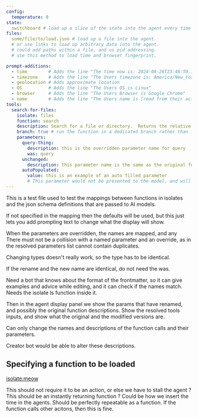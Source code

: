 ```yaml
---
config:
  temperature: 0
state:
  switchboard # load up a slice of the state into the agent every time
files:
  some/file/to/load.json # load up a file into the agent.
  # or use links to load up arbitrary data into the agent.
  # could add paths within a file, and us pid addressing.
  # use this method to load time and browser fingerprint.

prompt-additions:
  - time        # Adds the line "The time now is: 2024-08-26T23:40:59.133Z"
  - timezone    # Adds the line "The Users timezone is: America/New_York"
  - geolocation # Adds approximate location
  - OS          # Adds the line "The Users OS is Linux"
  - browser     # Adds the line "The Users Browser is Google Chrome"
  - name        # Adds the line "The Users name is [read from their actor profile]"
tools:
  search-for-files:
    isolate: files
    function: search
    description: Search for a file or directory.  Returns the relative path to the first match. This is some extra text to help the model make a choice better
    branch: true # run the function in a dedicated branch rather than in band
    parameters:
      query-thing:
        description: this is the overridden parameter name for query
        was: query
      unchanged:
        description: this parameter name is the same as the original function name so it does not need the 'was' property as the mapping is clear
      autoPopulated:
        value: this is an example of an auto filled parameter
        # This parameter would not be presented to the model, and will always be filled in to the value given here.  This is useful for things like restricting the ls function only certain file names, or restricting read to only be certain file extensions.
---
```


This is a test file used to test the mappings between functions in isolates and
the json schema definitions that are passed to AI models.

If not specified in the mapping then the defaults will be used, but this just
lets you add prompting text to change what the display will show.

When the parameters are overridden, the names are mapped, and any There must not
be a collision with a named parameter and an override, as in the resolved
parameters list cannot contain duplicates.

Changing types doesn't really work, so the type has to be identical.

If the rename and the new name are identical, do not need the was.

Need a bot that knows about the format of the frontmatter, so it can give
examples and advice while editing, and it can check if the names match. Needs
the isolate ls function inside it.

Then in the agent display panel we show the params that have renamed, and
possibly the original function descriptions. Show the resolved tools inputs, and
show what the original and the modified versions are.

Can only change the names and descriptions of the function calls and their
parameters.

Creator bot would be able to alter these descriptions.

## Specifying a function to be loaded

[isolate:meow](someFunction({ask:true}))

This should not require it to be an action, or else we have to stall the agent ?
This should be an instantly returning function ? Could be how we insert the time
in the agents. Should be perfectly repeatable as a function. If the function
calls other acitons, then this is fine.
